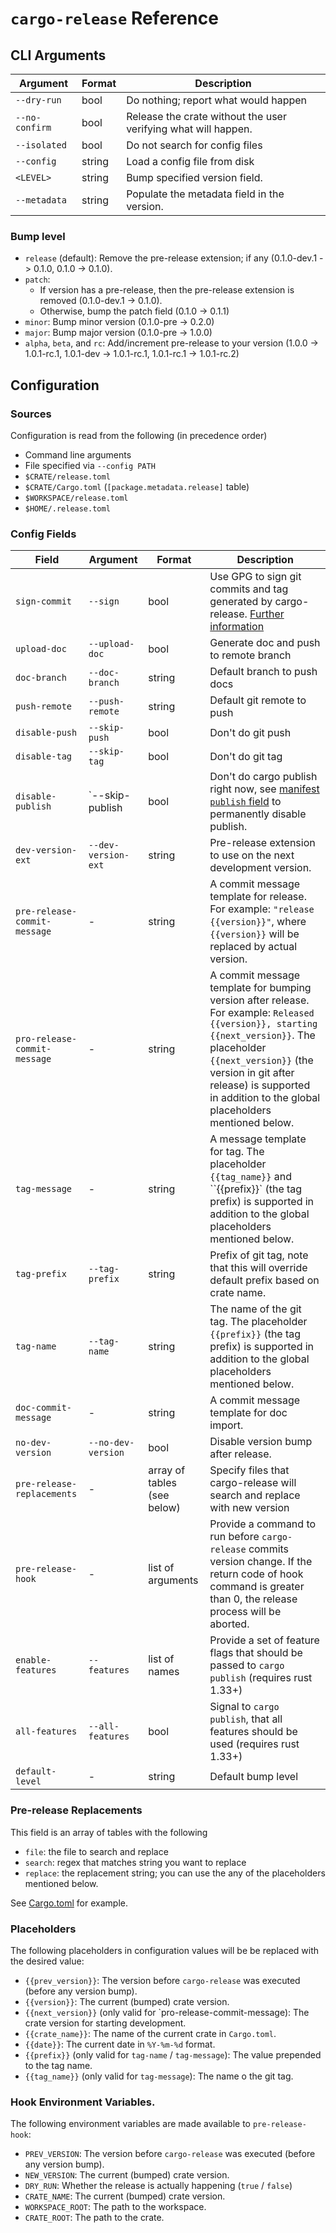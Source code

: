 # `cargo-release` Reference

## CLI Arguments

| Argument        | Format | Description |
|-----------------|--------|-------------|
| `--dry-run`     | bool   | Do nothing; report what would happen |
| `--no-confirm`  | bool   | Release the crate without the user verifying what will happen. |
| `--isolated`    | bool   | Do not search for config files |
| `--config`      | string | Load a config file from disk |
| `<LEVEL>`       | string | Bump specified version field. |
| `--metadata`    | string | Populate the metadata field in the version. |

### Bump level

* `release` (default): Remove the pre-release extension; if any (0.1.0-dev.1 -> 0.1.0, 0.1.0 -> 0.1.0).
* `patch`:
  * If version has a pre-release, then the pre-release extension is removed (0.1.0-dev.1 -> 0.1.0).
  * Otherwise, bump the patch field (0.1.0 -> 0.1.1)
* `minor`: Bump minor version (0.1.0-pre -> 0.2.0)
* `major`: Bump major version (0.1.0-pre -> 1.0.0)
* `alpha`, `beta`, and `rc`: Add/increment pre-release to your version (1.0.0 -> 1.0.1-rc.1, 1.0.1-dev -> 1.0.1-rc.1, 1.0.1-rc.1 -> 1.0.1-rc.2)

## Configuration

### Sources

Configuration is read from the following (in precedence order)

- Command line arguments
- File specified via `--config PATH`
- `$CRATE/release.toml`
- `$CRATE/Cargo.toml` (`[package.metadata.release]` table)
- `$WORKSPACE/release.toml`
- `$HOME/.release.toml`

### Config Fields

| Field          | Argument        | Format | Description |
|----------------|-----------------|--------|-------------|
| `sign-commit`  | `--sign`        | bool   | Use GPG to sign git commits and tag generated by cargo-release. [Further information](https://git-scm.com/book/en/v2/Git-Tools-Signing-Your-Work) |
| `upload-doc`   | `--upload-doc`  | bool   | Generate doc and push to remote branch |
| `doc-branch`   | `--doc-branch`  | string | Default branch to push docs |
| `push-remote`  | `--push-remote` | string | Default git remote to push |
| `disable-push` | `--skip-push`   | bool   | Don't do git push |
| `disable-tag`  | `--skip-tag`    | bool   | Don't do git tag |
| `disable-publish` | `--skip-publish |  bool | Don't do cargo publish right now, see [manifest `publish` field](https://doc.rust-lang.org/cargo/reference/manifest.html#the-publish--field-optional) to permanently disable publish. |
| `dev-version-ext` | `--dev-version-ext` | string | Pre-release extension to use on the next development version. |
| `pre-release-commit-message` | \- | string | A commit message template for release. For example: `"release {{version}}"`, where `{{version}}` will be replaced by actual version. |
| `pro-release-commit-message` | \- | string | A commit message template for bumping version after release. For example: `Released {{version}}, starting {{next_version}}`. The placeholder `{{next_version}}` (the version in git after release) is supported in addition to the global placeholders mentioned below. |
| `tag-message`  | \-              | string | A message template for tag. The placeholder `{{tag_name}}` and ``{{prefix}}` (the tag prefix) is supported in addition to the global placeholders mentioned below. |
| `tag-prefix`   | `--tag-prefix`  | string | Prefix of git tag, note that this will override default prefix based on crate name. |
| `tag-name`     | `--tag-name`    | string | The name of the git tag.  The placeholder `{{prefix}}` (the tag prefix) is supported in addition to the global placeholders mentioned below. |
| `doc-commit-message` | \-        | string | A commit message template for doc import. |
| `no-dev-version` | `--no-dev-version` |  bool | Disable version bump after release. |
| `pre-release-replacements` | \-   | array of tables (see below) | Specify files that cargo-release will search and replace with new version |
| `pre-release-hook` | \-          | list of arguments | Provide a command to run before `cargo-release` commits version change. If the return code of hook command is greater than 0, the release process will be aborted. |
| `enable-features` | `--features` | list of names | Provide a set of feature flags that should be passed to `cargo publish` (requires rust 1.33+) |
| `all-features` | `--all-features` | bool  | Signal to `cargo publish`, that all features should be used (requires rust 1.33+) |
| `default-level` | \- | string | Default bump level |

### Pre-release Replacements

This field is an array of tables with the following

* `file`: the file to search and replace
* `search`: regex that matches string you want to replace
* `replace`: the replacement string; you can use the any of the placeholders mentioned below.

See [Cargo.toml](https://github.com/sunng87/cargo-release/blob/master/Cargo.toml) for example.

### Placeholders

The following placeholders in configuration values will be be replaced with the desired value:

* `{{prev_version}}`: The version before `cargo-release` was executed (before any version bump).
* `{{version}}`: The current (bumped) crate version.
* `{{next_version}}` (only valid for `pro-release-commit-message): The crate version for starting development.
* `{{crate_name}}`: The name of the current crate in `Cargo.toml`.
* `{{date}}`: The current date in `%Y-%m-%d` format.
* `{{prefix}}` (only valid for `tag-name` / `tag-message`): The value prepended to the tag name.
* `{{tag_name}}` (only valid for `tag-message`): The name o the git tag.

### Hook Environment Variables.

The following environment variables are made available to `pre-release-hook`:

* `PREV_VERSION`: The version before `cargo-release` was executed (before any version bump).
* `NEW_VERSION`: The current (bumped) crate version.
* `DRY_RUN`: Whether the release is actually happening (`true` / `false`)
* `CRATE_NAME`: The current (bumped) crate version.
* `WORKSPACE_ROOT`: The path to the workspace.
* `CRATE_ROOT`: The path to the crate.
